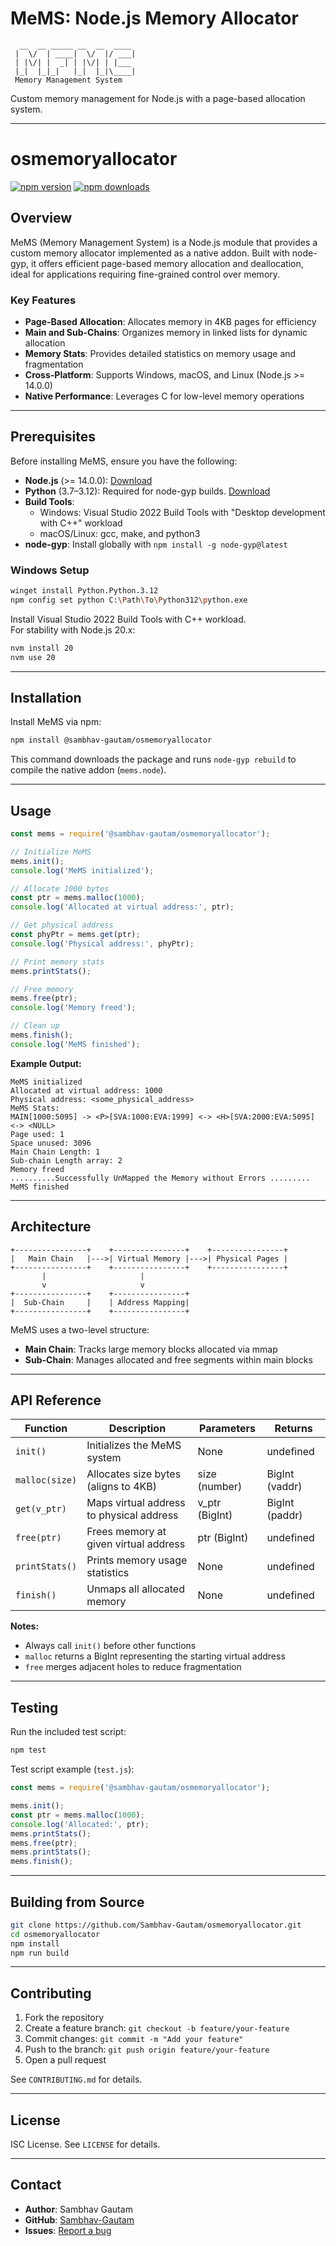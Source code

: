 # MeMS: Node.js Memory Allocator

```plaintext
  __  __ _____ __  __  ____  
 |  \/  | ____|  \/  |/ ___| 
 | |\/| |  _| | |\/| | |___  
 |_|  |_|_|   |_|  |_|\____| 
 Memory Management System
```

Custom memory management for Node.js with a page-based allocation system.

---
# osmemoryallocator

[![npm version](https://img.shields.io/npm/v/@sambhav-gautam/osmemoryallocator)](https://www.npmjs.com/package/@sambhav-gautam/osmemoryallocator)
[![npm downloads](https://img.shields.io/npm/dw/@sambhav-gautam/osmemoryallocator)](https://www.npmjs.com/package/@sambhav-gautam/osmemoryallocator)


## Overview

MeMS (Memory Management System) is a Node.js module that provides a custom memory allocator implemented as a native addon. Built with node-gyp, it offers efficient page-based memory allocation and deallocation, ideal for applications requiring fine-grained control over memory.

### Key Features

- **Page-Based Allocation**: Allocates memory in 4KB pages for efficiency  
- **Main and Sub-Chains**: Organizes memory in linked lists for dynamic allocation  
- **Memory Stats**: Provides detailed statistics on memory usage and fragmentation  
- **Cross-Platform**: Supports Windows, macOS, and Linux (Node.js >= 14.0.0)  
- **Native Performance**: Leverages C for low-level memory operations  

---

## Prerequisites

Before installing MeMS, ensure you have the following:

- **Node.js** (>= 14.0.0): [Download](https://nodejs.org/)
- **Python** (3.7–3.12): Required for node-gyp builds. [Download](https://www.python.org/)
- **Build Tools**:
  - Windows: Visual Studio 2022 Build Tools with "Desktop development with C++" workload
  - macOS/Linux: gcc, make, and python3
- **node-gyp**: Install globally with `npm install -g node-gyp@latest`

### Windows Setup

```bash
winget install Python.Python.3.12
npm config set python C:\Path\To\Python312\python.exe
```

Install Visual Studio 2022 Build Tools with C++ workload.  
For stability with Node.js 20.x:

```bash
nvm install 20
nvm use 20
```

---

## Installation

Install MeMS via npm:

```bash
npm install @sambhav-gautam/osmemoryallocator
```

This command downloads the package and runs `node-gyp rebuild` to compile the native addon (`mems.node`).

---

## Usage

```javascript
const mems = require('@sambhav-gautam/osmemoryallocator');

// Initialize MeMS
mems.init();
console.log('MeMS initialized');

// Allocate 1000 bytes
const ptr = mems.malloc(1000);
console.log('Allocated at virtual address:', ptr);

// Get physical address
const phyPtr = mems.get(ptr);
console.log('Physical address:', phyPtr);

// Print memory stats
mems.printStats();

// Free memory
mems.free(ptr);
console.log('Memory freed');

// Clean up
mems.finish();
console.log('MeMS finished');
```

**Example Output:**
```
MeMS initialized
Allocated at virtual address: 1000
Physical address: <some_physical_address>
MeMS Stats:
MAIN[1000:5095] -> <P>[SVA:1000:EVA:1999] <-> <H>[SVA:2000:EVA:5095] <-> <NULL>
Page used: 1
Space unused: 3096
Main Chain Length: 1
Sub-chain Length array: 2
Memory freed
..........Successfully UnMapped the Memory without Errors .........
MeMS finished
```

---

## Architecture

```
+----------------+    +----------------+    +----------------+
|   Main Chain   |--->| Virtual Memory |--->| Physical Pages |
+----------------+    +----------------+    +----------------+
       |                     |
       v                     v
+----------------+    +----------------+
|  Sub-Chain     |    | Address Mapping|
+----------------+    +----------------+
```

MeMS uses a two-level structure:  
- **Main Chain**: Tracks large memory blocks allocated via mmap  
- **Sub-Chain**: Manages allocated and free segments within main blocks  

---

## API Reference

| Function       | Description                                      | Parameters       | Returns         |
|----------------|--------------------------------------------------|------------------|-----------------|
| `init()`       | Initializes the MeMS system                      | None             | undefined       |
| `malloc(size)` | Allocates size bytes (aligns to 4KB)             | size (number)    | BigInt (vaddr)  |
| `get(v_ptr)`   | Maps virtual address to physical address         | v_ptr (BigInt)   | BigInt (paddr)  |
| `free(ptr)`    | Frees memory at given virtual address            | ptr (BigInt)     | undefined       |
| `printStats()` | Prints memory usage statistics                   | None             | undefined       |
| `finish()`     | Unmaps all allocated memory                      | None             | undefined       |

**Notes:**
- Always call `init()` before other functions  
- `malloc` returns a BigInt representing the starting virtual address  
- `free` merges adjacent holes to reduce fragmentation  

---

## Testing

Run the included test script:

```bash
npm test
```

Test script example (`test.js`):
```javascript
const mems = require('@sambhav-gautam/osmemoryallocator');

mems.init();
const ptr = mems.malloc(1000);
console.log('Allocated:', ptr);
mems.printStats();
mems.free(ptr);
mems.printStats();
mems.finish();
```

---

## Building from Source

```bash
git clone https://github.com/Sambhav-Gautam/osmemoryallocator.git
cd osmemoryallocator
npm install
npm run build
```

---

## Contributing

1. Fork the repository  
2. Create a feature branch: `git checkout -b feature/your-feature`  
3. Commit changes: `git commit -m "Add your feature"`  
4. Push to the branch: `git push origin feature/your-feature`  
5. Open a pull request  

See `CONTRIBUTING.md` for details.

---

## License

ISC License. See `LICENSE` for details.

---

## Contact

- **Author**: Sambhav Gautam  
- **GitHub**: [Sambhav-Gautam](https://github.com/Sambhav-Gautam)  
- **Issues**: [Report a bug](https://github.com/Sambhav-Gautam/osmemoryallocator/issues)
